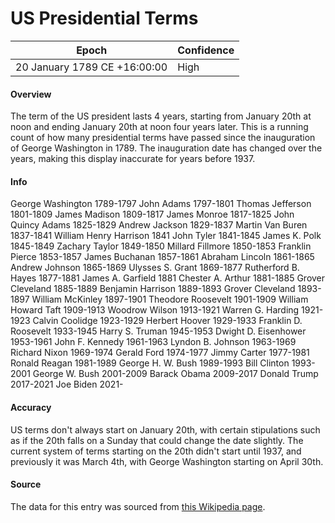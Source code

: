 # US Presidential Terms

| Epoch             | Confidence |
| ----------------- | ---------- |
| 20 January 1789 CE +16:00:00 | High       |

#### Overview

The term of the US president lasts 4 years, starting from January 20th at noon and ending January 20th at noon four years later. This is a running count of how many presidential terms have passed since the inauguration of George Washington in 1789. The inauguration date has changed over the years, making this display inaccurate for years before 1937.

#### Info

George Washington 1789-1797
John Adams 1797-1801
Thomas Jefferson 1801-1809
James Madison 1809-1817
James Monroe 1817-1825
John Quincy Adams 1825-1829
Andrew Jackson 1829-1837
Martin Van Buren 1837-1841
William Henry Harrison 1841
John Tyler 1841-1845
James K. Polk 1845-1849
Zachary Taylor 1849-1850
Millard Fillmore 1850-1853
Franklin Pierce 1853-1857
James Buchanan 1857-1861
Abraham Lincoln 1861-1865
Andrew Johnson 1865-1869
Ulysses S. Grant 1869-1877
Rutherford B. Hayes 1877-1881
James A. Garfield 1881
Chester A. Arthur 1881-1885
Grover Cleveland 1885-1889
Benjamin Harrison 1889-1893
Grover Cleveland 1893-1897
William McKinley 1897-1901
Theodore Roosevelt 1901-1909
William Howard Taft 1909-1913
Woodrow Wilson 1913-1921
Warren G. Harding 1921-1923
Calvin Coolidge 1923-1929
Herbert Hoover 1929-1933
Franklin D. Roosevelt 1933-1945
Harry S. Truman 1945-1953
Dwight D. Eisenhower 1953-1961
John F. Kennedy 1961-1963
Lyndon B. Johnson 1963-1969
Richard Nixon 1969-1974
Gerald Ford 1974-1977
Jimmy Carter 1977-1981
Ronald Reagan 1981-1989
George H. W. Bush 1989-1993
Bill Clinton 1993-2001
George W. Bush 2001-2009
Barack Obama 2009-2017
Donald Trump 2017-2021
Joe Biden 2021-

#### Accuracy

US terms don't always start on January 20th, with certain stipulations such as if the 20th falls on a Sunday that could change the date slightly. The current system of terms starting on the 20th didn't start until 1937, and previously it was March 4th, with George Washington starting on April 30th.

#### Source

The data for this entry was sourced from [this Wikipedia page](https://en.wikipedia.org/wiki/List_of_presidents_of_the_United_States).
